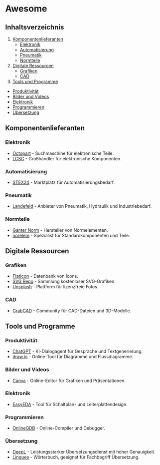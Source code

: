 # Awesome

## Inhaltsverzeichnis
1. [Komponentenlieferanten](#komponentenlieferanten)
   - [Elektronik](#elektronik)
   - [Automatisierung](#automatisierung)
   - [Pneumatik](#pneumatik)
   - [Normteile](#normteile)
2. [Digitale Ressourcen](#digitale-ressourcen)
   - [Grafiken](#grafiken)
   - [CAD](#cad)
3. [Tools und Programme](#tools-und-programme)
  - [Produktivität](#produktivität)
  - [Bilder und Videos](#bilder-und-videos)
  - [Elektronik](#elektronik-1)
  - [Programmieren](#programmieren)
  - [Übersetzung](#übersetzung)
    
## Komponentenlieferanten

### Elektronik
- [Octopart](https://octopart.com/) - Suchmaschine für elektronische Teile.
- [LCSC](https://lcsc.com/) - Großhändler für elektronische Komponenten.

### Automatisierung
- [STEX24](https://www.stex24.com/) - Marktplatz für Automatisierungsbedarf.

### Pneumatik
- [Landefeld](https://www.landefeld.de/) - Anbieter von Pneumatik, Hydraulik und Industriebedarf.

### Normteile
- [Ganter Norm](https://www.ganternorm.com/) - Hersteller von Normelementen.
- [norelem](https://www.norelem.de/) - Spezialist für Standardkomponenten und Teile.

## Digitale Ressourcen

### Grafiken
- [FlatIcon](https://www.flaticon.com/) - Datenbank von Icons.
- [SVG Repo](https://www.svgrepo.com/) - Sammlung kostenloser SVG-Grafiken.
- [Unsplash](https://unsplash.com/) - Plattform für lizenzfreie Fotos.

### CAD 
- [GrabCAD](https://grabcad.com/) - Community für CAD-Dateien und 3D-Modelle.

## Tools und Programme

### Produktivität
- [ChatGPT](https://openai.com/chatgpt/) - KI-Dialogagent für Gespräche und Textgenerierung.
- [draw.io](https://www.diagrams.net/) - Online-Tool für Diagramme und Flussdiagramme.

### Bilder und Videos 
- [Canva](https://www.canva.com/) - Online-Editor für Grafiken und Präsentationen.

### Elektronik
- [EasyEDA](https://easyeda.com/) - Tool für Schaltplan- und Leiterplattendesign.

### Programmieren
- [OnlineGDB](https://www.onlinegdb.com/) - Online-Compiler und Debugger.

### Übersetzung
- [DeepL](https://www.deepl.com/) - Leistungsstarker Übersetzungsdienst mit hoher Genauigkeit.
- [Linguee](https://www.linguee.com/) - Wörterbuch, geeignet für Fachbegriff Übersetzung. 

